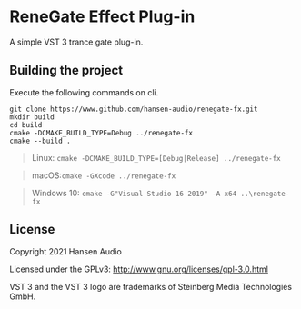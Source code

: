 # ReneGate Effect Plug-in

A simple VST 3 trance gate plug-in.

## Building the project

Execute the following commands on cli.

```
git clone https://www.github.com/hansen-audio/renegate-fx.git
mkdir build
cd build
cmake -DCMAKE_BUILD_TYPE=Debug ../renegate-fx
cmake --build .
```

> Linux: ```cmake -DCMAKE_BUILD_TYPE=[Debug|Release] ../renegate-fx```

> macOS:```cmake -GXcode ../renegate-fx```

> Windows 10: ```cmake -G"Visual Studio 16 2019" -A x64 ..\renegate-fx```

## License

Copyright 2021 Hansen Audio

Licensed under the GPLv3: http://www.gnu.org/licenses/gpl-3.0.html

VST 3 and the VST 3 logo are trademarks of Steinberg Media Technologies GmbH.
